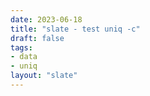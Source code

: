 ```yaml
---
date: 2023-06-18
title: "slate - test uniq -c"
draft: false
tags:
- data
- uniq
layout: "slate"
---
```


